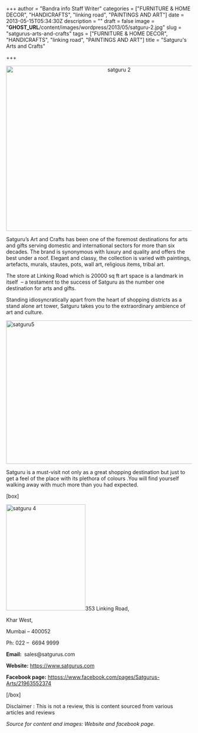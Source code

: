 +++
author = "Bandra info Staff Writer"
categories = ["FURNITURE &amp; HOME DECOR", "HANDICRAFTS", "linking road", "PAINTINGS AND ART"]
date = 2013-05-15T05:34:30Z
description = ""
draft = false
image = "__GHOST_URL__/content/images/wordpress/2013/05/satguru-2.jpg"
slug = "satgurus-arts-and-crafts"
tags = ["FURNITURE &amp; HOME DECOR", "HANDICRAFTS", "linking road", "PAINTINGS AND ART"]
title = "Satguru's Arts and Crafts"

+++


<p style="text-align: center;"><a href="https://i2.wp.com/bandra.info/wp-content/uploads/2013/05/satguru-2.jpg?ssl=1"><img loading="lazy" class="aligncenter" alt="satguru 2" src="https://i2.wp.com/bandra.info/wp-content/uploads/2013/05/satguru-2.jpg?resize=597%2C448&#038;ssl=1" width="597" height="448" data-recalc-dims="1" /></a></p>
<p>Satguru’s Art and Crafts has been one of the foremost destinations for arts and gifts serving domestic and international sectors for more than six decades. The brand is synonymous with luxury and quality and offers the best under a roof. Elegant and classy, the collection is varied with paintings, artefacts, murals, stautes, pots, wall art, religious items, tribal art.</p>
<p>The store at Linking Road which is 20000 sq ft art space is a landmark in itself  &#8211; a testament to the success of Satguru as the number one destination for arts and gifts.</p>
<p>Standing idiosyncratically apart from the heart of shopping districts as a stand alone art tower, Satguru takes you to the extraordinary ambience of art and culture.</p>
<p><a href="https://i0.wp.com/bandra.info/wp-content/uploads/2013/05/satguru5.jpg?ssl=1"><img loading="lazy" class="size-full wp-image-1834 aligncenter" alt="satguru5" src="https://i0.wp.com/bandra.info/wp-content/uploads/2013/05/satguru5.jpg?resize=598%2C389&#038;ssl=1" width="598" height="389" srcset="https://i0.wp.com/bandra.info/wp-content/uploads/2013/05/satguru5.jpg?w=598&amp;ssl=1 598w, https://i0.wp.com/bandra.info/wp-content/uploads/2013/05/satguru5.jpg?resize=300%2C195&amp;ssl=1 300w" sizes="(max-width: 598px) 100vw, 598px" data-recalc-dims="1" /></a></p>
<p>Satguru is a must-visit not only as a great shopping destination but just to get a feel of the place with its plethora of colours .You will find yourself walking away with much more than you had expected.</p>
<p>[box]</p>
<p><a href="https://i1.wp.com/bandra.info/wp-content/uploads/2013/05/satguru-4.jpg?ssl=1"><img loading="lazy" class="alignright" alt="satguru 4" src="https://i1.wp.com/bandra.info/wp-content/uploads/2013/05/satguru-4.jpg?resize=215%2C288&#038;ssl=1" width="215" height="288" data-recalc-dims="1" /></a>353 Linking Road,</p>
<p>Khar West,</p>
<p>Mumbai &#8211; 400052</p>
<p>Ph: 022 &#8211;  6694 9999</p>
<p><strong>Email: </strong> sales@satgurus.com</p>
<p><strong>Website:</strong> <a href="https://www.satgurus.com/">https://www.satgurus.com</a></p>
<p><strong>Facebook page:</strong> <a href="httpss://www.facebook.com/pages/Satgurus-Arts/21963552374">httpss://www.facebook.com/pages/Satgurus-Arts/21963552374</a></p>
<p>[/box]</p>
<p>Disclaimer : This is not a review, this is content sourced from various articles and reviews</p>
<p><em>Source for content and images: Website and facebook page.</em></p>



